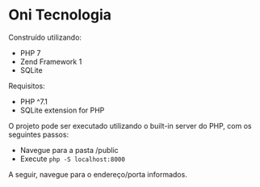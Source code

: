 # Oni Tecnologia

Construído utilizando:

- PHP 7
- Zend Framework 1
- SQLite

Requisitos:

- PHP ^7.1
- SQLite extension for PHP

O projeto pode ser executado utilizando o built-in server do PHP, com os seguintes passos:

- Navegue para a pasta /public
- Execute `php -S localhost:8000`

A seguir, navegue para o endereço/porta informados.